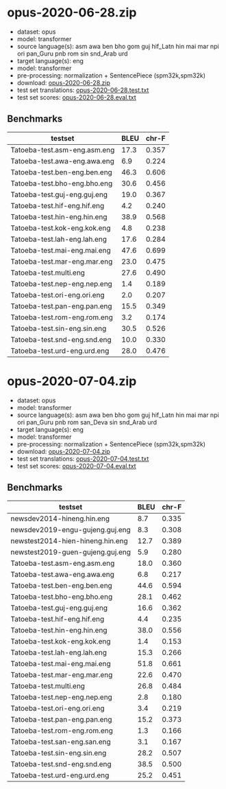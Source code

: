 # opus-2020-06-28.zip

* dataset: opus
* model: transformer
* source language(s): asm awa ben bho gom guj hif_Latn hin mai mar npi ori pan_Guru pnb rom sin snd_Arab urd
* target language(s): eng
* model: transformer
* pre-processing: normalization + SentencePiece (spm32k,spm32k)
* download: [opus-2020-06-28.zip](https://object.pouta.csc.fi/Tatoeba-MT-models/inc-eng/opus-2020-06-28.zip)
* test set translations: [opus-2020-06-28.test.txt](https://object.pouta.csc.fi/Tatoeba-MT-models/inc-eng/opus-2020-06-28.test.txt)
* test set scores: [opus-2020-06-28.eval.txt](https://object.pouta.csc.fi/Tatoeba-MT-models/inc-eng/opus-2020-06-28.eval.txt)

## Benchmarks

| testset               | BLEU  | chr-F |
|-----------------------|-------|-------|
| Tatoeba-test.asm-eng.asm.eng 	| 17.3 	| 0.357 |
| Tatoeba-test.awa-eng.awa.eng 	| 6.9 	| 0.224 |
| Tatoeba-test.ben-eng.ben.eng 	| 46.3 	| 0.606 |
| Tatoeba-test.bho-eng.bho.eng 	| 30.6 	| 0.456 |
| Tatoeba-test.guj-eng.guj.eng 	| 19.0 	| 0.367 |
| Tatoeba-test.hif-eng.hif.eng 	| 4.2 	| 0.240 |
| Tatoeba-test.hin-eng.hin.eng 	| 38.9 	| 0.568 |
| Tatoeba-test.kok-eng.kok.eng 	| 4.8 	| 0.238 |
| Tatoeba-test.lah-eng.lah.eng 	| 17.6 	| 0.284 |
| Tatoeba-test.mai-eng.mai.eng 	| 47.6 	| 0.699 |
| Tatoeba-test.mar-eng.mar.eng 	| 23.0 	| 0.475 |
| Tatoeba-test.multi.eng 	| 27.6 	| 0.490 |
| Tatoeba-test.nep-eng.nep.eng 	| 1.4 	| 0.189 |
| Tatoeba-test.ori-eng.ori.eng 	| 2.0 	| 0.207 |
| Tatoeba-test.pan-eng.pan.eng 	| 15.5 	| 0.349 |
| Tatoeba-test.rom-eng.rom.eng 	| 3.2 	| 0.174 |
| Tatoeba-test.sin-eng.sin.eng 	| 30.5 	| 0.526 |
| Tatoeba-test.snd-eng.snd.eng 	| 10.0 	| 0.330 |
| Tatoeba-test.urd-eng.urd.eng 	| 28.0 	| 0.476 |

# opus-2020-07-04.zip

* dataset: opus
* model: transformer
* source language(s): asm awa ben bho gom guj hif_Latn hin mai mar npi ori pan_Guru pnb rom san_Deva sin snd_Arab urd
* target language(s): eng
* model: transformer
* pre-processing: normalization + SentencePiece (spm32k,spm32k)
* download: [opus-2020-07-04.zip](https://object.pouta.csc.fi/Tatoeba-MT-models/inc-eng/opus-2020-07-04.zip)
* test set translations: [opus-2020-07-04.test.txt](https://object.pouta.csc.fi/Tatoeba-MT-models/inc-eng/opus-2020-07-04.test.txt)
* test set scores: [opus-2020-07-04.eval.txt](https://object.pouta.csc.fi/Tatoeba-MT-models/inc-eng/opus-2020-07-04.eval.txt)

## Benchmarks

| testset               | BLEU  | chr-F |
|-----------------------|-------|-------|
| newsdev2014-hineng.hin.eng 	| 8.7 	| 0.335 |
| newsdev2019-engu-gujeng.guj.eng 	| 8.3 	| 0.308 |
| newstest2014-hien-hineng.hin.eng 	| 12.7 	| 0.389 |
| newstest2019-guen-gujeng.guj.eng 	| 5.9 	| 0.280 |
| Tatoeba-test.asm-eng.asm.eng 	| 18.0 	| 0.360 |
| Tatoeba-test.awa-eng.awa.eng 	| 6.8 	| 0.217 |
| Tatoeba-test.ben-eng.ben.eng 	| 44.6 	| 0.594 |
| Tatoeba-test.bho-eng.bho.eng 	| 28.1 	| 0.462 |
| Tatoeba-test.guj-eng.guj.eng 	| 16.6 	| 0.362 |
| Tatoeba-test.hif-eng.hif.eng 	| 4.4 	| 0.235 |
| Tatoeba-test.hin-eng.hin.eng 	| 38.0 	| 0.556 |
| Tatoeba-test.kok-eng.kok.eng 	| 1.4 	| 0.153 |
| Tatoeba-test.lah-eng.lah.eng 	| 15.3 	| 0.266 |
| Tatoeba-test.mai-eng.mai.eng 	| 51.8 	| 0.661 |
| Tatoeba-test.mar-eng.mar.eng 	| 22.6 	| 0.470 |
| Tatoeba-test.multi.eng 	| 26.8 	| 0.484 |
| Tatoeba-test.nep-eng.nep.eng 	| 2.8 	| 0.180 |
| Tatoeba-test.ori-eng.ori.eng 	| 3.4 	| 0.219 |
| Tatoeba-test.pan-eng.pan.eng 	| 15.2 	| 0.373 |
| Tatoeba-test.rom-eng.rom.eng 	| 1.3 	| 0.166 |
| Tatoeba-test.san-eng.san.eng 	| 3.1 	| 0.167 |
| Tatoeba-test.sin-eng.sin.eng 	| 28.2 	| 0.507 |
| Tatoeba-test.snd-eng.snd.eng 	| 38.5 	| 0.500 |
| Tatoeba-test.urd-eng.urd.eng 	| 25.2 	| 0.451 |

